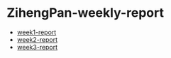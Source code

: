 # ZihengPan-weekly-report
- [week1-report](./week1/week1.md)
- [week2-report](./week2/week2.md)
- [week3-report](./week3/week3.md)